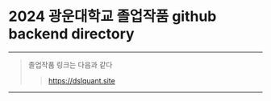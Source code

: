 # 2024 광운대학교 졸업작품 github backend directory

----

> 졸업작품 링크는 다음과 같다
>> <https://dslquant.site>

-----

